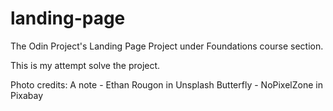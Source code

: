 # landing-page
The Odin Project's Landing Page Project under Foundations course section.

This is my attempt solve the project.

Photo credits:
A note - Ethan Rougon in Unsplash
Butterfly - NoPixelZone in Pixabay